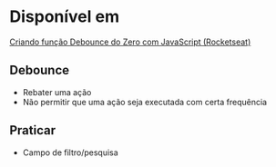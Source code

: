 # Disponível em

[Criando função Debounce do Zero com JavaScript (Rocketseat)](https://www.youtube.com/watch?v=OyTPNNIy3pc)

## Debounce

- Rebater uma ação
- Não permitir que uma ação seja executada com certa frequência

## Praticar

- Campo de filtro/pesquisa
